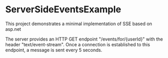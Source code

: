 # ServerSideEventsExample
This project demonstrates a minimal implementation of SSE based on asp.net

The server provides an HTTP GET endpoint "/events/for/{userId}" with the header "text/event-stream". 
Once a connection is established to this endpoint, a message is sent every 5 seconds.
